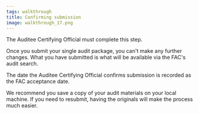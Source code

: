 ```yaml
---
tags: walkthrough
title: Confirming submission
image: walkthrough_17.png
---
```

The Auditee Certifying Official must complete this step.

Once you submit your single audit package, you can't make any further changes. What you have submitted is what will be available via the FAC's audit search.

The date the Auditee Certifying Official confirms submission is recorded as the FAC acceptance date.

We recommend you save a copy of your audit materials on your local machine. If you need to resubmit, having the originals will make the process much easier.
